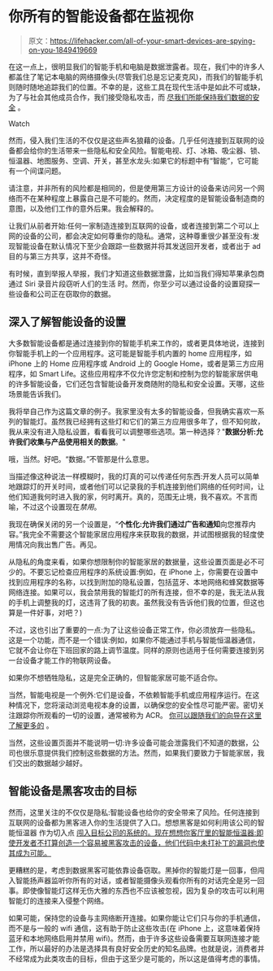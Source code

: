 # 你所有的智能设备都在监视你

> 原文：<https://lifehacker.com/all-of-your-smart-devices-are-spying-on-you-1849419669>

在这一点上，很明显我们的智能手机和电脑是数据泄露者。现在，我们中的许多人都盖住了笔记本电脑的网络摄像头(尽管我们总是忘记麦克风)，而我们的智能手机则随时随地追踪我们的位置。不幸的是，这些工具在现代生活中是如此不可或缺，为了与社会其他成员合作，我们接受隐私攻击，而 [尽我们所能保持我们数据的安全](https://lifehacker.com/your-iphone-apps-know-way-too-much-about-you-1847964294) 。

Watch

然而，侵入我们生活的不仅仅是这些声名狼藉的设备。几乎任何连接到互联网的设备都会给你的生活带来一些隐私和安全风险。智能电视、灯、冰箱、吸尘器、锁、恒温器、地图服务、空调、开关，甚至水龙头:如果它的标题中有“智能”，它可能有一个间谍问题。

请注意，并非所有的风险都是相同的，但是使用第三方设计的设备来访问另一个网络而不在某种程度上暴露自己是不可能的。然而，决定程度的是智能设备制造商的意图，以及他们工作的意外后果。我会解释的。

让我们从前者开始:任何一家制造连接到互联网的设备，或者连接到第二个可以上网的设备的公司，都会决定如何尊重你的隐私。通常，这种尊重很少甚至没有:发现智能设备在默认情况下至少会跟踪一些数据并将其发送回开发者，或者出于 ad 目的与第三方共享，这并不奇怪。

有时候，直到举报人举报，我们才知道这些数据泄露，比如当我们得知苹果承包商通过 Siri 录音片段窃听人们的生活 时。然而，你至少可以通过设备的设置窥探一些设备和公司正在窃取你的数据。

## 深入了解智能设备的设置

大多数智能设备都是通过连接到你的智能手机来工作的，或者更具体地说，连接到你智能手机上的一个应用程序。这可能是智能手机内置的 home 应用程序，如 iPhone 上的 Home 应用程序或 Android 上的 Google Home，或者是第三方应用程序，如 Smart Life。这些应用程序不仅允许您定制和控制为您的智能家居供电的许多智能设备，它们还包含智能设备开发商随附的隐私和安全设置。天哪，这些场景能告诉我们。

我将举自己作为这篇文章的例子。我家里没有太多的智能设备，但我确实喜欢一系列的智能灯。虽然我已经拥有这些灯和它们的第三方应用很多年了，但不知何故，我从来没有进入隐私设置，看看我可以调整哪些选项。第一种选择？"**数据分析:允许我们收集与产品使用相关的数据**。"

哦，当然。好吧。“数据。”不管那是什么意思。

当描述像这种说法一样模糊时，我的灯真的可以传递任何东西:开发人员可以简单地跟踪灯的开关时间，或者他们可以记录我的手机连接到他们网络的任何时间，让他们知道我何时进入我的家，何时离开。真的，范围无止境，我不喜欢。不言而喻，不过这个设置现在*禁用*。

我现在确保关闭的另一个设置是，“**个性化:允许我们通过广告和通知**向您推荐内容。”我完全不需要这个智能家居应用程序来获取我的数据，并试图根据我的轻度使用情况向我出售广告。再见。

从隐私的角度来看，如果你想限制你的智能家居的数据量，这些设置页面是必不可少的。不要忘记检查应用程序的系统设置:例如，在 iPhone 上，你需要在设置中找到应用程序的名称，以找到附加的隐私设置，包括蓝牙、本地网络和蜂窝数据等网络连接。如果可以，我会禁用我的智能灯的所有连接，但不幸的是，我无法从我的手机上调整我的灯，这违背了我的初衷。虽然我没有告诉他们我的位置，但这也算是一件好事，对吧？)

不过，这也引出了重要的一点:为了让这些设备正常工作，你必须放弃一些隐私。这是一个功能，而不是一个错误:例如，如果你不能通过手机与智能恒温器通信，它就不会让你在下班回家的路上调节温度。同样的原则也适用于任何需要连接到另一台设备才能工作的物联网设备。

如果你不想牺牲隐私，这是完全正确的，但智能家居可能不适合你。

当然，智能电视是一个例外:它们是设备，不依赖智能手机或应用程序运行。在这种情况下，您将滚动浏览电视本身的设置，以确保您的安全性尽可能严密。密切关注跟踪你所观看的一切的设置，通常被称为 ACR。 [你可以跟随我们的向导在这里了解更多的](https://lifehacker.com/how-to-stop-your-tv-from-tracking-everything-you-watch-1848468914) 。

当然，这些设置页面并不能说明一切:许多设备可能会泄露我们不知道的数据，公司也很乐意提供我们控制这些数据的方法。然而，如果我们要致力于智能家居，我们交出的数据越少越好。

## 智能设备是黑客攻击的目标

然而，这里关注的不仅仅是隐私:智能设备也给你的安全带来了风险。任何连接到互联网的设备都为黑客进入你的生活提供了入口。想想黑客是如何利用该公司的智能恒温器 作为切入点 [闯入目标公司的系统的。现在想想你客厅里的智能恒温器:即使开发者不打算创造一个容易被黑客攻击的设备，他们代码中未打补丁的漏洞也使其成为可能。](https://www.nytimes.com/2014/02/06/technology/heat-system-called-door-to-target-for-hackers.html)

更糟糕的是，考虑到数据黑客可能依靠设备窃取。黑掉你的智能灯是一回事，但闯入智能扬声器监听你所有的对话，或者智能摄像头观看你所有的对话完全是另一回事。即使像智能灯这样无伤大雅的东西也不应该被忽视，因为复杂的攻击可以利用智能灯的连接来入侵整个网络。

如果可能，保持您的设备与主网络断开连接。如果你能让它们只与你的手机通信，而不是与一般的 wifi 通信，这有助于防止这些攻击(在 iPhone 上，这意味着保持蓝牙和本地网络启用并禁用 wifi)。然而，由于许多这些设备需要互联网连接才能工作，所以最好的办法是选择具有良好安全历史的知名品牌。也就是说，消费者并不经常成为此类攻击的目标，但由于这至少是可能的，所以这是值得考虑的事情。